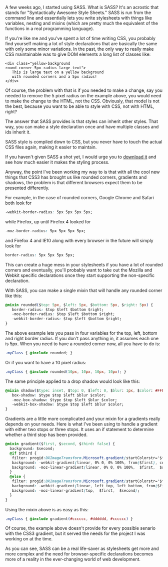 A few weeks ago, I started using SASS.  What is SASS?  It's an acrostic that stands for "Syntactically Awesome Style Sheets."  SASS is run from the command line and essentially lets you write stylesheets with things like variables, nesting and mixins (which are pretty much the equivalent of the functions in a real programming language).  

<!-- more -->

If you're like me and you've spent a lot of time writing CSS, you probably find yourself making a lot of style declarations that are basically the same with only some minor variations.  In the past, the only way to really make CSS maintainable was to give DOM elements a long list of classes like:

```html4strict
<div class="yellow-background 
round-corner-5px-radius large-text"> 
   This is large text on a yellow background 
   with rounded corners and a 5px radius! 
</div>
```

Of course, the problem with that is if you needed to make a change, say you needed to remove the 5 pixel radius on the example above, you would need to make the change to the HTML, not the CSS.  Obviously, that model is not the best, because you want to be able to style with CSS, not with HTML, right?

The answer that SASS provides is that styles can inherit other styles.  That way, you can make a style declaration once and have multiple classes and ids inherit it.

SASS style is compiled down to CSS, but you never have to touch the actual CSS files again, making it easier to maintain.

If you haven't given SASS a shot yet, I would urge you to [download it](http://sass-lang.com) and see how much easier it makes the styling process.

Anyway, the point I've been working my way to is that with all the cool new things that CSS3 has brought us like rounded corners, gradients and shadows, the problem is that different browsers expect them to be presented differently.

For example, in the case of rounded corners, Google Chrome and Safari both look for

```css
-webkit-border-radius: 5px 5px 5px 5px;
```

while Firefox, up until Firefox 4 looked for

```css
-moz-border-radius: 5px 5px 5px 5px;
```

and Firefox 4 and IE10 along with every browser in the future will simply look for 

```css
border-radius: 5px 5px 5px 5px;
```

This can create a huge mess in your stylesheets if you have a lot of rounded corners and eventually, you'll probably want to take out the Mozilla and Webkit specific declarations once they start supporting the non-specific declaration.

With SASS, you can make a single mixin that will handle any rounded corner like this:

```css
@mixin rounded($top: 5px, $left: 5px, $bottom: 5px, $right: 5px) {
   border-radius: $top $left $bottom $right;
   -moz-border-radius: $top $left $bottom $right;
   -webkit-border-radius: $top $left $bottom $right;
}
```

The above example lets you pass in four variables for the top, left, bottom and right border radius.  If you don't pass anything in, it assumes each one is 5px.   When you need to have a rounded corner now, all you have to do is:

```css
.myClass { @include rounded; }
```

Or if you want to have a 10 pixel radius:

```css
.myClass { @include rounded(10px, 10px, 10px, 10px); }
```

The same principle applied to a drop shadow would look like this:

```css
@mixin shadow($type: inset, $top: 0, $left: 0, $blur: 1px, $color: #FFFFFF) {
   box-shadow: $type $top $left $blur $color;
   -moz-box-shadow: $type $top $left $blur $color;
   -webkit-box-shadow: $type $top $left $blur $color;
}
```

Gradients are a little more complicated and your mixin for a gradients really depends on your needs.  Here is what I've been using to handle a gradient with either two stops or three stops.  It uses an if statement to determine whether a third stop has been provided.

```css
@mixin gradient($first, $second, $third: false) {
  background: $second;
  @if $third {
   filter: progid:DXImageTransform.Microsoft.gradient(startColorstr='$first', endColorstr='$second');
   background: -webkit-gradient(linear, 0% 0, 0% 100%, from($first), color-stop(0.5, $second), to($third));
   background: -moz-linear-gradient(linear, 0% 0, 0% 100%,  $first,  $second, $third);
  }
  @else {
   filter: progid:DXImageTransform.Microsoft.gradient(startColorstr='$first', endColorstr='$second');
   background: -webkit-gradient(linear, left top, left bottom, from($first), to($second));
   background: -moz-linear-gradient(top,  $first,  $second);
  }
}
```

Using the mixin above is as easy as this:

```css
.myClass { @include gradient(#cccccc, #dddddd, #cccccc) }
```

Of course, the example above doesn't provide for every possible senario with the CSS3 gradient, but it served the needs for the project I was working on at the time.

As you can see, SASS can be a real life-saver as stylesheets get more and more complex and the need for browser-specific declarations becomes more of a reality in the ever-changing world of web development.